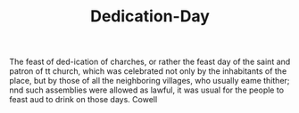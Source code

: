 ---
title: Dedication-Day
letter: D
permalink: "/definitions/bld-dedication-day.html"
body: The feast of ded-ication of charches, or rather the feast day of the saint and
  patron of tt church, which was celebrated not only by the inhabitants of the place,
  but by those of all the neighboring villages, who usually eame thither; nnd such
  assemblies were allowed as lawful, it was usual for the people to feast aud to drink
  on those days. Cowell
published_at: '2018-07-07'
source: Black's Law Dictionary 2nd Ed (1910)
layout: post
---